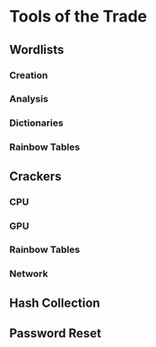 # Tools of the Trade

## Wordlists

### Creation

### Analysis

### Dictionaries

### Rainbow Tables


## Crackers

### CPU

### GPU

### Rainbow Tables

### Network


## Hash Collection


## Password Reset